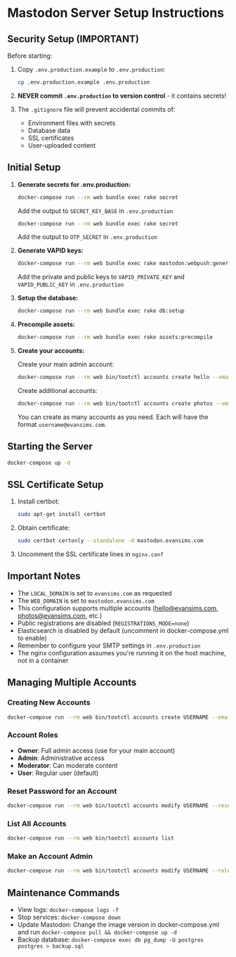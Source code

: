 # Mastodon Server Setup Instructions

## Security Setup (IMPORTANT)

Before starting:
1. Copy `.env.production.example` to `.env.production`:
   ```bash
   cp .env.production.example .env.production
   ```

2. **NEVER commit `.env.production` to version control** - it contains secrets!

3. The `.gitignore` file will prevent accidental commits of:
   - Environment files with secrets
   - Database data
   - SSL certificates
   - User-uploaded content

## Initial Setup

1. **Generate secrets for .env.production:**
   ```bash
   docker-compose run --rm web bundle exec rake secret
   ```
   Add the output to `SECRET_KEY_BASE` in `.env.production`

   ```bash
   docker-compose run --rm web bundle exec rake secret
   ```
   Add the output to `OTP_SECRET` in `.env.production`

2. **Generate VAPID keys:**
   ```bash
   docker-compose run --rm web bundle exec rake mastodon:webpush:generate_vapid_key
   ```
   Add the private and public keys to `VAPID_PRIVATE_KEY` and `VAPID_PUBLIC_KEY` in `.env.production`

3. **Setup the database:**
   ```bash
   docker-compose run --rm web bundle exec rake db:setup
   ```

4. **Precompile assets:**
   ```bash
   docker-compose run --rm web bundle exec rake assets:precompile
   ```

5. **Create your accounts:**
   
   Create your main admin account:
   ```bash
   docker-compose run --rm web bin/tootctl accounts create hello --email hello@evansims.com --confirmed --role Owner
   ```
   
   Create additional accounts:
   ```bash
   docker-compose run --rm web bin/tootctl accounts create photos --email photos@evansims.com --confirmed --role Moderator
   ```
   
   You can create as many accounts as you need. Each will have the format `username@evansims.com`.

## Starting the Server

```bash
docker-compose up -d
```

## SSL Certificate Setup

1. Install certbot:
   ```bash
   sudo apt-get install certbot
   ```

2. Obtain certificate:
   ```bash
   sudo certbot certonly --standalone -d mastodon.evansims.com
   ```

3. Uncomment the SSL certificate lines in `nginx.conf`

## Important Notes

- The `LOCAL_DOMAIN` is set to `evansims.com` as requested
- The `WEB_DOMAIN` is set to `mastodon.evansims.com`
- This configuration supports multiple accounts (hello@evansims.com, photos@evansims.com, etc.)
- Public registrations are disabled (`REGISTRATIONS_MODE=none`)
- Elasticsearch is disabled by default (uncomment in docker-compose.yml to enable)
- Remember to configure your SMTP settings in `.env.production`
- The nginx configuration assumes you're running it on the host machine, not in a container

## Managing Multiple Accounts

### Creating New Accounts
```bash
docker-compose run --rm web bin/tootctl accounts create USERNAME --email EMAIL@evansims.com --confirmed
```

### Account Roles
- **Owner**: Full admin access (use for your main account)
- **Admin**: Administrative access
- **Moderator**: Can moderate content
- **User**: Regular user (default)

### Reset Password for an Account
```bash
docker-compose run --rm web bin/tootctl accounts modify USERNAME --reset-password
```

### List All Accounts
```bash
docker-compose run --rm web bin/tootctl accounts list
```

### Make an Account Admin
```bash
docker-compose run --rm web bin/tootctl accounts modify USERNAME --role Admin
```

## Maintenance Commands

- View logs: `docker-compose logs -f`
- Stop services: `docker-compose down`
- Update Mastodon: Change the image version in docker-compose.yml and run `docker-compose pull && docker-compose up -d`
- Backup database: `docker-compose exec db pg_dump -U postgres postgres > backup.sql`